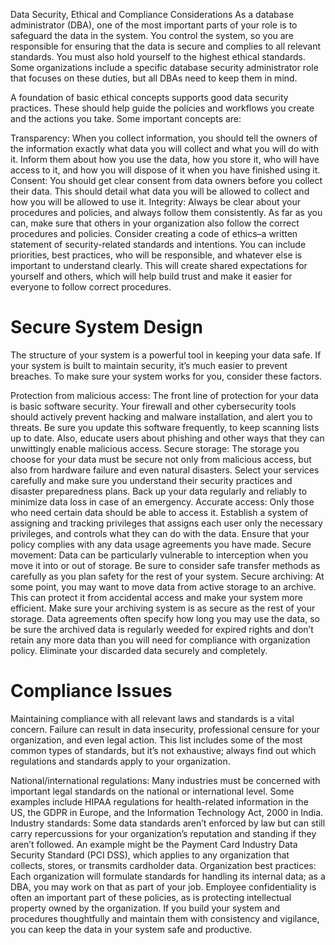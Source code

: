 Data Security, Ethical and Compliance Considerations
As a database administrator (DBA), one of the most important parts of your role is to safeguard the data in the system. You control the system, so you are responsible for ensuring that the data is secure and complies to all relevant standards. You must also hold yourself to the highest ethical standards. Some organizations include a specific database security administrator role that focuses on these duties, but all DBAs need to keep them in mind.


A foundation of basic ethical concepts supports good data security practices. These should help guide the policies and workflows you create and the actions you take. Some important concepts are:

Transparency: When you collect information, you should tell the owners of the information exactly what data you will collect and what you will do with it. Inform them about how you use the data, how you store it, who will have access to it, and how you will dispose of it when you have finished using it.
Consent: You should get clear consent from data owners before you collect their data. This should detail what data you will be allowed to collect and how you will be allowed to use it.
Integrity: Always be clear about your procedures and policies, and always follow them consistently. As far as you can, make sure that others in your organization also follow the correct procedures and policies.
Consider creating a code of ethics–a written statement of security-related standards and intentions. You can include priorities, best practices, who will be responsible, and whatever else is important to understand clearly. This will create shared expectations for yourself and others, which will help build trust and make it easier for everyone to follow correct procedures.

# Secure System Design
The structure of your system is a powerful tool in keeping your data safe. If your system is built to maintain security, it’s much easier to prevent breaches. To make sure your system works for you, consider these factors.

Protection from malicious access: The front line of protection for your data is basic software security. Your firewall and other cybersecurity tools should actively prevent hacking and malware installation, and alert you to threats. Be sure you update this software frequently, to keep scanning lists up to date. Also, educate users about phishing and other ways that they can unwittingly enable malicious access.
Secure storage: The storage you choose for your data must be secure not only from malicious access, but also from hardware failure and even natural disasters. Select your services carefully and make sure you understand their security practices and disaster preparedness plans. Back up your data regularly and reliably to minimize data loss in case of an emergency.
Accurate access: Only those who need certain data should be able to access it. Establish a system of assigning and tracking privileges that assigns each user only the necessary privileges, and controls what they can do with the data. Ensure that your policy complies with any data usage agreements you have made.
Secure movement: Data can be particularly vulnerable to interception when you move it into or out of storage. Be sure to consider safe transfer methods as carefully as you plan safety for the rest of your system.
Secure archiving: At some point, you may want to move data from active storage to an archive. This can protect it from accidental access and make your system more efficient. Make sure your archiving system is as secure as the rest of your storage. Data agreements often specify how long you may use the data, so be sure the archived data is regularly weeded for expired rights and don’t retain any more data than you will need for compliance with organization policy. Eliminate your discarded data securely and completely.

# Compliance Issues 
Maintaining compliance with all relevant laws and standards is a vital concern. Failure can result in data insecurity, professional censure for your organization, and even legal action. This list includes some of the most common types of standards, but it’s not exhaustive; always find out which regulations and standards apply to your organization.

National/international regulations: Many industries must be concerned with important legal standards on the national or international level. Some examples include HIPAA regulations for health-related information in the US, the GDPR in Europe, and the Information Technology Act, 2000 in India.
Industry standards: Some data standards aren’t enforced by law but can still carry repercussions for your organization’s reputation and standing if they aren’t followed. An example might be the Payment Card Industry Data Security Standard (PCI DSS), which applies to any organization that collects, stores, or transmits cardholder data.
Organization best practices: Each organization will formulate standards for handling its internal data; as a DBA, you may work on that as part of your job. Employee confidentiality is often an important part of these policies, as is protecting intellectual property owned by the organization.
If you build your system and procedures thoughtfully and maintain them with consistency and vigilance, you can keep the data in your system safe and productive.